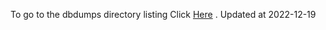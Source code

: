 To go to the dbdumps directory listing Click [Here](https://ipfs.io/ipfs/bafkreih4vehmrtbvkng7dneqxuyscspktpbdka7q22tvmu3vkqdpdv2oya) . Updated at 2022-12-19